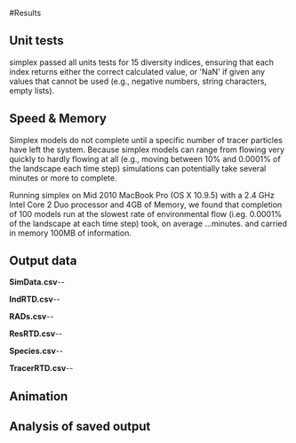 #Results

## Unit tests

simplex passed all units tests for 15 diversity indices, ensuring that each index returns either the correct calculated value, or 'NaN' if given any values that cannot be used (e.g., negative numbers, string characters, empty lists).

## Speed & Memory

Simplex models do not complete until a specific number of tracer particles have left the system. Because simplex models can range from flowing very quickly to hardly flowing at all (e.g., moving between 10% and 0.0001% of the landscape each time step) simulations can potentially take several minutes or more to complete. 

Running simplex on Mid 2010 MacBook Pro (OS X 10.9.5) with a 2.4 GHz Intel Core 2 Duo processor and 4GB of Memory, we found that completion of 100 models run at the slowest rate of environmental flow (i.eg. 0.0001% of the landscape at each time step) took, on average ...minutes. and carried in memory 100MB of information.

## Output data

**SimData.csv**--

**IndRTD.csv**--

**RADs.csv**--

**ResRTD.csv**--

**Species.csv**--

**TracerRTD.csv**--






## Animation





## Analysis of saved output